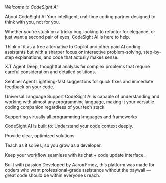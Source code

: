 *Welcome to CodeSight Ai*

About CodeSight AI
Your intelligent, real-time coding partner designed to think with you, not for you.

Whether you're stuck on a tricky bug, looking to refactor for elegance, or just want a second pair of eyes, CodeSight AI is here to help.

Think of it as a free alternative to Copilot and other paid AI coding assistants but with a sharper focus on interactive problem-solving, step-by-step explanations, and code that actually makes sense.

X.T Agent
Deep, thoughtful analysis for complex problems that require careful consideration and detailed solutions.

Sentinel Agent
Lightning-fast suggestions for quick fixes and immediate feedback on your code.

Universal Language Support
CodeSight AI is capable of understanding and working with almost any programming language, making it your versatile coding companion regardless of your tech stack.

Supporting virtually all programming languages and frameworks

CodeSight AI is built to:
Understand your code context deeply.

Provide clear, optimized solutions.

Teach as it solves, so you grow as a developer.

Keep your workflow seamless with its chat + code update interface.

Built with passion
Developed by Aaron Frndz, this platform was made for coders who want professional-grade assistance without the paywall — great code should be within everyone's reach.
